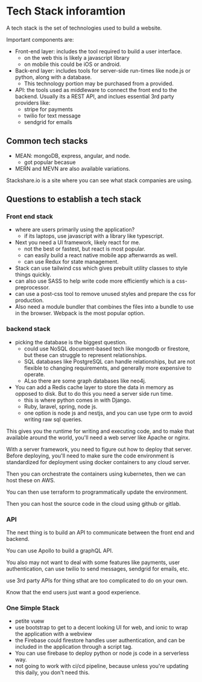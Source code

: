 # Tech Stack inforamtion

A tech stack is the set of technologies used to build a website.

Important components are:

- Front-end layer: includes the tool required to build a user interface.
    - on the web this is likely a javascript library
    - on mobile this could be iOS or android.
- Back-end layer: includes tools for server-side run-times like node.js or python, along with a database.
    - This technology portion may be purchased from a provided.
- API: the tools used as middleware to connect the front end to the backend. Usually its a REST API, and inclues essential 3rd party providers like:
    - stripe for payments
    - twilio for text message
    - sendgrid for emails

## Common tech stacks

- MEAN: mongoDB, express, angular, and node.
    - got popular becasue 
- MERN and MEVN are also available variations.

Stackshare.io is a site where you can see what stack companies are using.

## Questions to establish a tech stack

### Front end stack

- where are users primarily using the application?
    - if its laptops, use javascript with a library like typescript.
- Next you need a UI framework, likely react for me.
    - not the best or fastest, but react is most popular. 
    - can easily build a react native mobile app afterwarrds as well. 
    - can use Redux for state management.
- Stack can use tailwind css which gives prebuilt utility classes to style things quickly.
- can also use SASS to help write code more efficiently which is a css-preprocessor.
- can use a post-css tool to remove unused styles and prepare the css for production.
- Also need a module bundler that combines the files into a bundle to use in the browser. Webpack is the most popular option.

### backend stack

- picking the database is the biggest question.
    - could use NoSQL document-based tech like mongodb or firestore, but these can struggle to represent relationships.
    - SQL databases like PostgreSQL can handle relationships, but are not flexible to changing requirements, and generally more expensive to operate.
    - ALso there are some graph databases like neo4j. 
- You can add a Redis cache layer to store the data in memory as opposed to disk. But to do this you need a server side run time.
    - this is where python comes in with Django. 
    - Ruby, laravel, spring, node js.
    - one option is node js and nestjs, and you can use type orm to avoid writing raw sql queries.

This gives you the runtime for writing and executing code, and to make that available around the world, you'll need a web server like Apache or nginx. 

With a server framework, you need to figure out how to deploy that server. Before deploying, you'll need to make sure the code environment is standardized for deployment using docker containers to any cloud server.

Then you can orchestrate the containers using kubernetes, then we can host these on AWS.

You can then use terraform to programmatically update the environment.

Then you can host the source code in the cloud using github or gitlab. 

### API 

The next thing is to build an API to communicate between the front end and backend. 

You can use Apollo to build a graphQL API.

You also may not want to deal with some features like payments, user authentication, can use twilio to send messages, sendgrid for emails, etc.

use 3rd party APIs for thing sthat are too complicated to do on your own.

Know that the end users just want a good experience. 

### One Simple Stack

- petite vuew 
- use bootstrap to get to a decent looking UI for web, and ionic to wrap the application with a webview
- the Firebase could firestore handles user authentication, and can be included in the application through a script tag.
- You can use firebase to deploy python or node js code in a serverless way. 
- not going to work with ci/cd pipeline, because unless you're updating this daily, you don't need this.


